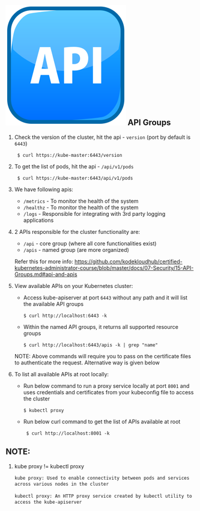 ## ![API](image.png) API Groups

1. Check the version of the cluster, hit the api - `version` (port by default is `6443`)
   
        $ curl https://kube-master:6443/version

2. To get the list of pods, hit the api - `/api/v1/pods`

        $ curl https://kube-master:6443/api/v1/pods

3. We have following apis:

     - `/metrics` - To monitor the health of the system
     - `/healthz` - To monitor the health of the system
     - `/logs` - Responsible for integrating with 3rd party logging applications

4. 2 APIs responsible for the cluster functionality are:

    - `/api` -  core group (where all core functionalities exist)
    - `/apis` - named group (are more organized)

   Refer this for more info: https://github.com/kodekloudhub/certified-kubernetes-administrator-course/blob/master/docs/07-Security/15-API-Groups.md#api-and-apis

5. View available APIs on your Kubernetes cluster:

    - Access kube-apiserver at port `6443` without any path and it will list the available API groups

          $ curl http://localhost:6443 -k

    - Within the named API groups, it returns all supported resource groups

          $ curl http://localhost:6443/apis -k | grep "name"

    NOTE: Above commands will require you to pass on the certificate files to authenticate the request. Alternative way is given below

6. To list all available APIs at root locally:

     - Run below command to run a proxy service locally at port `8001` and uses credentials and certificates from your kubeconfig file to access the cluster
        
           $ kubectl proxy

    - Run below curl command to get the list of APIs available at root
        
           $ curl http://localhost:8001 -k

## NOTE:
1. kube proxy != kubectl proxy
   
       kube proxy: Used to enable connectivity between pods and services across various nodes in the cluster

       kubectl proxy: An HTTP proxy service created by kubectl utility to access the kube-apiserver  